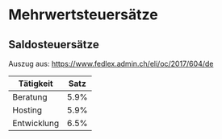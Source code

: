 # Mehrwertsteuersätze

## Saldosteuersätze

Auszug aus: <https://www.fedlex.admin.ch/eli/oc/2017/604/de>

| Tätigkeit   | Satz |
| ----------- | ---- |
| Beratung    | 5.9% |
| Hosting     | 5.9% |
| Entwicklung | 6.5% | 
